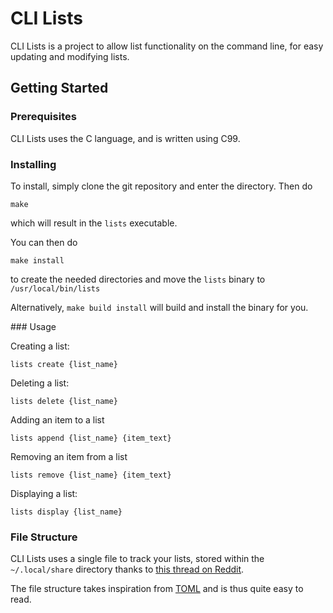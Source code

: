 # CLI Lists

CLI Lists is a project to allow list functionality on the command line, for easy updating and modifying lists.

## Getting Started

### Prerequisites

CLI Lists uses the C language, and is written using C99.

### Installing

To install, simply clone the git repository and enter the directory. Then do

`make`

which will result in the `lists` executable.

You can then do 

`make install`

to create the needed directories and move the `lists` binary to `/usr/local/bin/lists`

Alternatively, `make build install` will build and install the binary for you.

### Usage

Creating a list:

`lists create {list_name}`

Deleting a list:

`lists delete {list_name}`

Adding an item to a list

`lists append {list_name} {item_text}`

Removing an item from a list

`lists remove {list_name} {item_text}`

Displaying a list:

`lists display {list_name}`

### File Structure

CLI Lists uses a single file to track your lists, stored within the `~/.local/share` directory
thanks to [this thread on Reddit](https://www.reddit.com/r/linux/comments/971m0z/im_tired_of_folders_littering_my_home_directory/).

The file structure takes inspiration from [TOML](https://github.com/toml-lang/toml) and is thus quite easy to read.
